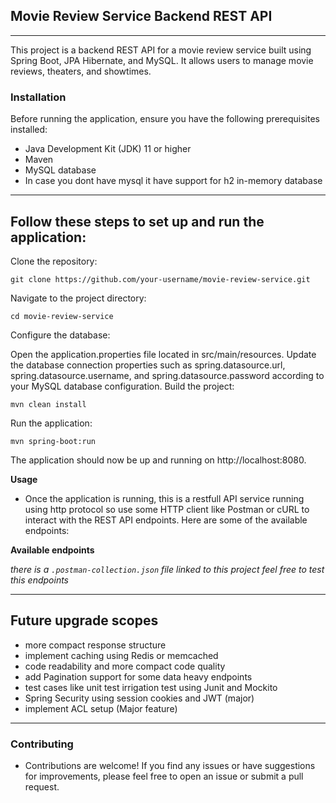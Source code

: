 ## Movie Review Service Backend REST API

 ---

This project is a backend REST API for a movie review service built using Spring Boot, JPA Hibernate, and MySQL. It allows users to manage movie reviews, theaters, and showtimes.

### Installation
Before running the application, ensure you have the following prerequisites installed:

- Java Development Kit (JDK) 11 or higher
- Maven
- MySQL database
- In case you dont have mysql it have support for h2 in-memory database
---
Follow these steps to set up and run the application:
---
Clone the repository:

~~~
git clone https://github.com/your-username/movie-review-service.git
~~~
Navigate to the project directory:

~~~
cd movie-review-service
~~~
Configure the database:

Open the application.properties file located in src/main/resources.
Update the database connection properties such as spring.datasource.url, spring.datasource.username, and spring.datasource.password according to your MySQL database configuration.
Build the project:

~~~
mvn clean install
~~~
Run the application:

~~~
mvn spring-boot:run
~~~
The application should now be up and running on http://localhost:8080.

**Usage**
- Once the application is running, this is a restfull API service running using http protocol so use some HTTP client like Postman or cURL to interact with the REST API endpoints. 
Here are some of the available endpoints:

**Available endpoints**

_there is a ```.postman-collection.json``` file linked to this project feel free to test this endpoints_

---
## Future upgrade scopes
- more compact response structure 
- implement caching using Redis or memcached
- code readability and more compact code quality
- add Pagination support for some data heavy endpoints
- test cases like unit test irrigation test using Junit and Mockito
- Spring Security using session cookies and JWT (major)
- implement ACL setup (Major feature)
---
### Contributing
- Contributions are welcome! If you find any issues or have suggestions for improvements, please feel free to open an issue or submit a pull request.
